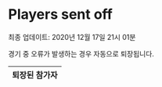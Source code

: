 # Players sent off
최종 업데이트: 2020년 12월 17일 21시 01분


경기 중 오류가 발생하는 경우 자동으로 퇴장됩니다.


| 퇴장된 참가자 |
|:---:|